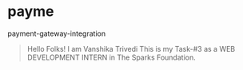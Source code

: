 # payme
 payment-gateway-integration


>Hello Folks!
>I am Vanshika Trivedi
>This is my Task-#3 as a WEB DEVELOPMENT INTERN in The Sparks Foundation.
